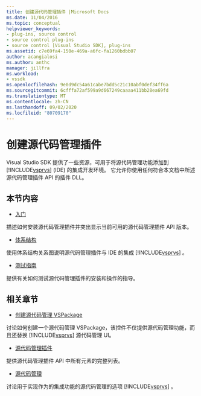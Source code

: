 ```yaml
---
title: 创建源代码管理插件 |Microsoft Docs
ms.date: 11/04/2016
ms.topic: conceptual
helpviewer_keywords:
- plug-ins, source control
- source control plug-ins
- source control [Visual Studio SDK], plug-ins
ms.assetid: c7e69fa4-150e-469a-a6fc-fa1260bdbb07
author: acangialosi
ms.author: anthc
manager: jillfra
ms.workload:
- vssdk
ms.openlocfilehash: 9e0d9dc54a61cabe7bdd5c21c10abf0def34ff6a
ms.sourcegitcommit: 6cfffa72af599a9d667249caaaa411bb28ea69fd
ms.translationtype: MT
ms.contentlocale: zh-CN
ms.lasthandoff: 09/02/2020
ms.locfileid: "80709170"
---
```

# <a name="create-a-source-control-plug-in"></a>创建源代码管理插件
Visual Studio SDK 提供了一些资源，可用于将源代码管理功能添加到 [!INCLUDE[vsprvs](../../code-quality/includes/vsprvs_md.md)] (IDE) 的集成开发环境。 它允许你使用任何符合本文档中所述源代码管理插件 API 的插件 DLL。

## <a name="in-this-section"></a>本节内容
- [入门](../../extensibility/internals/getting-started-with-source-control-plug-ins.md)

 描述如何安装源代码管理插件并突出显示当前可用的源代码管理插件 API 版本。

- [体系结构](../../extensibility/internals/source-control-plug-in-architecture.md)

 使用体系结构关系图说明源代码管理插件与 IDE 的集成 [!INCLUDE[vsprvs](../../code-quality/includes/vsprvs_md.md)] 。

- [测试指南](../../extensibility/internals/test-guide-for-source-control-plug-ins.md)

 提供有关如何测试源代码管理插件的安装和操作的指导。

## <a name="related-sections"></a>相关章节
- [创建源代码管理 VSPackage](../../extensibility/internals/creating-a-source-control-vspackage.md)

 讨论如何创建一个源代码管理 VSPackage，该控件不仅提供源代码管理功能，而且还替换 [!INCLUDE[vsprvs](../../code-quality/includes/vsprvs_md.md)] 源代码管理 UI。

- [源代码管理插件](../../extensibility/source-control-plug-ins.md)

 提供源代码管理插件 API 中所有元素的完整列表。

- [源代码管理](../../extensibility/internals/source-control.md)

 讨论用于实现作为的集成功能的源代码管理的选项 [!INCLUDE[vsprvs](../../code-quality/includes/vsprvs_md.md)] 。
